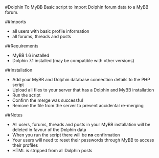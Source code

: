 #Dolphin To MyBB
Basic script to import Dolphin forum data to a MyBB forum.

##Imports
- all users with basic profile information
- all forums, threads and posts

##Requirements
- MyBB 1.6 installed
- Dolphin 7.1 installed (may be compatible with other versions)

##Installation
- Add your MyBB and Dolphin database connection details to the PHP script
- Upload all files to your server that has a Dolphin and MyBB installation
- Run the script
- Confirm the merge was successful
- Remove the file from the server to prevent accidental re-merging
 
##Notes
- All users, forums, threads and posts in your MyBB installation will be deleted in favour of the Dolphin data
- When you run the script there will be **no** confirmation
- Your users will need to reset their passwords through MyBB to access their profiles
- HTML is stripped from all Dolphin posts